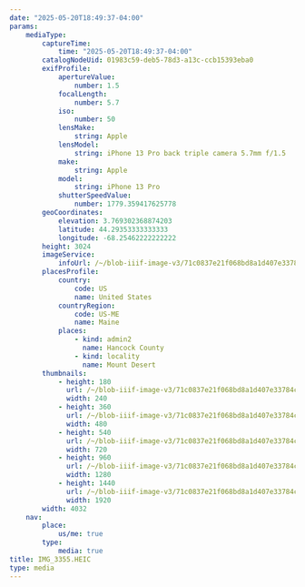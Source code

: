 ```yaml
---
date: "2025-05-20T18:49:37-04:00"
params:
    mediaType:
        captureTime:
            time: "2025-05-20T18:49:37-04:00"
        catalogNodeUid: 01983c59-deb5-78d3-a13c-ccb15393eba0
        exifProfile:
            apertureValue:
                number: 1.5
            focalLength:
                number: 5.7
            iso:
                number: 50
            lensMake:
                string: Apple
            lensModel:
                string: iPhone 13 Pro back triple camera 5.7mm f/1.5
            make:
                string: Apple
            model:
                string: iPhone 13 Pro
            shutterSpeedValue:
                number: 1779.359417625778
        geoCoordinates:
            elevation: 3.769302368874203
            latitude: 44.29353333333333
            longitude: -68.25462222222222
        height: 3024
        imageService:
            infoUrl: /~/blob-iiif-image-v3/71c0837e21f068bd8a1d407e33784c2fd32f61197da79680e0cf88a12a750dc3/info.json
        placesProfile:
            country:
                code: US
                name: United States
            countryRegion:
                code: US-ME
                name: Maine
            places:
                - kind: admin2
                  name: Hancock County
                - kind: locality
                  name: Mount Desert
        thumbnails:
            - height: 180
              url: /~/blob-iiif-image-v3/71c0837e21f068bd8a1d407e33784c2fd32f61197da79680e0cf88a12a750dc3/full/240%2C180/0/default.jpg
              width: 240
            - height: 360
              url: /~/blob-iiif-image-v3/71c0837e21f068bd8a1d407e33784c2fd32f61197da79680e0cf88a12a750dc3/full/480%2C360/0/default.jpg
              width: 480
            - height: 540
              url: /~/blob-iiif-image-v3/71c0837e21f068bd8a1d407e33784c2fd32f61197da79680e0cf88a12a750dc3/full/720%2C540/0/default.jpg
              width: 720
            - height: 960
              url: /~/blob-iiif-image-v3/71c0837e21f068bd8a1d407e33784c2fd32f61197da79680e0cf88a12a750dc3/full/1280%2C960/0/default.jpg
              width: 1280
            - height: 1440
              url: /~/blob-iiif-image-v3/71c0837e21f068bd8a1d407e33784c2fd32f61197da79680e0cf88a12a750dc3/full/1920%2C1440/0/default.jpg
              width: 1920
        width: 4032
    nav:
        place:
            us/me: true
        type:
            media: true
title: IMG_3355.HEIC
type: media
---
```

